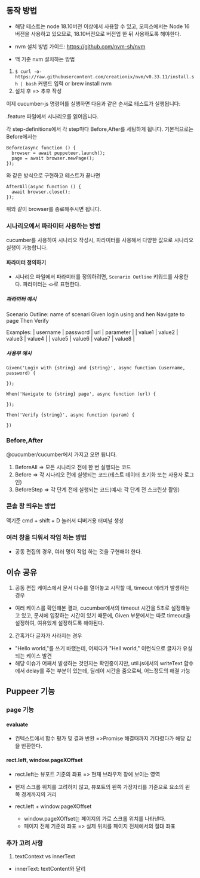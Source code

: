 ## 동작 방법
- 해당 테스트는 node 18.10버전 이상에서 사용할 수 있고, 오피스에서는 Node 16버전을 사용하고 있으므로, 18.10버전으로 버전업 한 뒤 사용하도록 해야한다.

- nvm 설치 방법 가이드: https://github.com/nvm-sh/nvm
- 맥 기준 nvm 설치하는 방법
1. `$ curl -o- https://raw.githubusercontent.com/creationix/nvm/v0.33.11/install.sh | bash` 커맨드 입력 or brew install nvm 
2. 설치 후 => 추후 작성

이제 cucumber-js 명령어를 실행하면 다음과 같은 순서로 테스트가 실행됩니다:

.feature 파일에서 시나리오를 읽어옵니다.
<!-- support/world.js에서 정의한 CustomWorld 클래스의 인스턴스를 생성합니다.
support/hooks.js에서 정의한 Before 훅이 실행되어 브라우저를 실행합니다. -->
각 step-definitions에서 각 step마다 Before,After를 세팅하게 됩니다.
기본적으로는 Before에서는 
```
Before(async function () {
  browser = await puppeteer.launch();
  page = await browser.newPage();
});
```
와 같은 방식으로 구현하고 테스트가 끝나면
```
AfterAll(async function () {
  await browser.close();
});
```
위와 같이 browser를 종료해주시면 됩니다. 

### 시나리오에서 파라미터 사용하는 방법

cucumber를 사용하여 시나리오 작성시, 파라미터를 사용해서 다양한 값으로 시나리오 실행이 가능합니다.

#### 파라미터 정의하기
- 시나리오 파일에서 파라미터를 정의하려면, `Scenario Outline` 키워드를 사용한다. 파라미터는 `<>`로 표현한다.

##### 파라미터 예시
Scenario Outline: name of scenari 
  Given login using <username> and <password>
  hen Navigate to <url> page
  Then Verify <parameter>

  Examples:
    | username | password | url    | parameter |
    | value1   | value2   | value3 | value4    |
    | value5   | value6   | value7 | value8    |


##### 사용부 예시

```
Given('Login with {string} and {string}', async function (username, password) {

});

When('Navigate to {string} page', async function (url) {

});

Then('Verify {string}', async function (param) {

})
```

### Before,After
@cucumber/cucumber에서 가지고 오면 됩니다.

1. BeforeAll => 모든 시나리오 전에 한 번 실행되는 코드
2. Before => 각 시나리오 전에 실행되는 코드(테스트 데이터 초기화 또는 사용자 로그인)
3. BeforeStep => 각 단계 전에 실행되는 코드(예시: 각 단계 전 스크린샷 촬영)

### 콘솔 창 띄우는 방법
맥기준 cmd + shift + D 눌러서 디버거용 터미널 생성


### 여러 창을 듸워서 작업 하는 방법
- 공동 편집의 경우, 여러 명이 작업 하는 것을 구현해야 한다.


## 이슈 공유
1. 공동 편집 케이스에서 문서 다수를 열어놓고 시작할 때, timeout 에러가 발생하는 경우
- 여러 케이스를 확인해본 결과, cucumber에서의 timeout 시간을 5초로 설정해놓고 있고, 문서에 입장하는 시간이 있기 때문에, Given 부분에서는 따로 timeout을 설정하여, 여유있게 설정하도록 해야된다.

2. 간혹가다 글자가 사라지는 경우
- "Hello world,"를 쓰기 바랬는데, 어쩌다가 "Hell world," 이런식으로 글자가 유실되는 케이스 발견
- 해당 이슈가 어째서 발생하는 것인지는 확인중이지만, util.js에서의 writeText 함수에서 delay를 주는 부분이 있는데, 딜레이 시간을 줌으로써, 어느정도의 해결 가능


## Puppeer 기능
### page 기능
#### evaluate
- 컨텍스트에서 함수 평가 및 결과 반환 =>Promise 해결때까지 기다렸다가 해당 값을 반환한다.

#### rect.left, window.pageXOffset
  - rect.left는 뷰포트 기준의 좌표 => 현재 브라우저 창에 보이는 영역
  -  현재 스크롤 위치를 고려하지 않고, 뷰포트의 왼쪽 가장자리를 기준으로 요소의 왼쪽 경계까지의 거리

- rect.left + window.pageXOffset
  - window.pageXOffset는 페이지의 가로 스크롤 위치를 나타낸다.
  -  페이지 전체 기준의 좌표 => 실제 위치를 페이지 전체에서의 절대 좌표


### 추가 고려 사항
1. textContext vs innerText
- innerText: textContent와 달리 <script> 및 <style> 요소를 포함하지 않고 사람이 읽을 수 있는 요소만을 보여준다.
- DOM에서 HTMLElement 인터페이스 속성으로, 해당 노드와 그 자손의 렌더링된 텍스트 내용을 나타내나.

2. replace(/\n/g, '') 이란
- \n => 줄 바꿈 문자 매칭, g는 글로벌 플래그로, 문자열 내 모든 발생 대체
- 서브스트링이나 패턴을 대체하는 데 사용된다. 즉, 문자열에서 모든 줄 바꿈 문자를 제거한다.